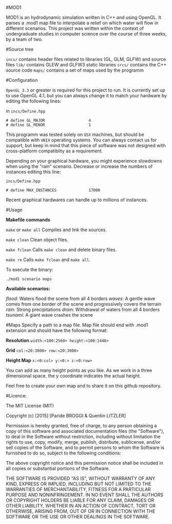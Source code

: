 #MOD1

MOD1 is an hydrodynamic simulation written in C++ and using OpenGL. It parses a .mod1 map file to interpolate a relief on which water will flow in different scenarios. This project was written within the context of undergraduate studies in computer science over the course of three weeks, by a team of two.

#Source tree

`incs/` contains header files related to libraries (GL, GLM, GLFW) and source files
`lib/` contains GLEW and GLFW3 static libraries
`srcs/` contains the C++ source code
`maps/` contains a set of maps used by the programm

#Configuration

`OpenGL 3.3` or greater is required for this project to run. It is currently set up to use OpenGL 4.1, but you can always change it to match your hardware by editing the following lines:

in `incs/Define.hpp`

```
# define GL_MAJOR					4
# define GL_MINOR					1
```

This programm was tested solely on `OSX` machines, but should be compatible with `UNIX` operating systems. You can always contact us for support, but keep in mind that this piece of software was not designed with cross-platform compatiblity as a requirement.

Depending on your graphical hardware, you might experience slowdowns when using the "rain" scenario. Decrease or increase the numbers of instances editing this line:

`incs/Define.hpp`

```
# define MAX_INSTANCES				17000
```

Recent graphical hardwares can handle up to millions of instances.

#Usage

**Makefile commands**

`make` or `make all`
Compiles and link the sources.

`make clean`
Clean object files.

`make fclean`
Calls `make clean` and delete binary files.

`make re`
Calls `make fclean` and `make all`.

To execute the binary:

`./mod1 scenario maps`

**Available scenarios:**

*flood*: Waters flood the scene from all 4 borders
*waves*: A gentle wave comes from one border of the scene and progressively covers the terrain
*rain*: Strong precipitations
*drain*: Withdrawal of waters from all 4 borders 
*tsunami*: A giant wave crashes the scene

#Maps
Specify a path to a map file. Map file should end with .mod1 extension and should have the following format:

**Resolution**
`width:<100:2560> height:<100:1440>`

**Grid**
`col:<20:3000> row:<20:3000>`

**Height Map**
`x:<0:col> y:<0:> z:<0:row>`

You can add as many height points as you like. As we work in a three dimensional space, the y coordinate indicates the actual height.

Feel free to create your own map and to share it on this github repository.

#Licence:

The MIT License (MIT)

Copyright (c) [2015] [Paride BROGGI & Quentin LITZLER]

Permission is hereby granted, free of charge, to any person obtaining a copy
of this software and associated documentation files (the "Software"), to deal
in the Software without restriction, including without limitation the rights
to use, copy, modify, merge, publish, distribute, sublicense, and/or sell
copies of the Software, and to permit persons to whom the Software is
furnished to do so, subject to the following conditions:

The above copyright notice and this permission notice shall be included in all
copies or substantial portions of the Software.

THE SOFTWARE IS PROVIDED "AS IS", WITHOUT WARRANTY OF ANY KIND, EXPRESS OR
IMPLIED, INCLUDING BUT NOT LIMITED TO THE WARRANTIES OF MERCHANTABILITY,
FITNESS FOR A PARTICULAR PURPOSE AND NONINFRINGEMENT. IN NO EVENT SHALL THE
AUTHORS OR COPYRIGHT HOLDERS BE LIABLE FOR ANY CLAIM, DAMAGES OR OTHER
LIABILITY, WHETHER IN AN ACTION OF CONTRACT, TORT OR OTHERWISE, ARISING FROM,
OUT OF OR IN CONNECTION WITH THE SOFTWARE OR THE USE OR OTHER DEALINGS IN THE
SOFTWARE.


